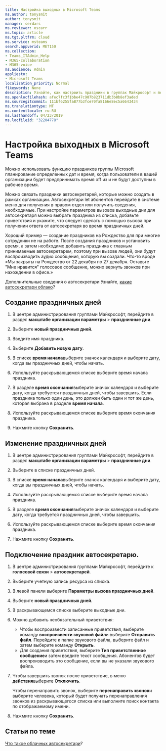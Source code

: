 ```yaml
---
title: Настройка выходных в Microsoft Teams
ms.author: tonysmit
author: tonysmit
manager: serdars
ms.reviewer: oscarr
ms.topic: article
ms.tgt.pltfrm: cloud
ms.service: msteams
search.appverid: MET150
ms.collection:
- Teams_ITAdmin_Help
- M365-collaboration
- M365-voice
ms.audience: Admin
appliesto:
- Microsoft Teams
localization_priority: Normal
f1keywords: None
description: Узнайте, как настроить праздники в группах Майкрософт и подключать их к вашей автосекретаря.
ms.openlocfilehash: afec7fc3f1bbe47c907b823711db3b8b8ef3aded
ms.sourcegitcommit: 111bf6255fa877b3fce70fa8166e8ec5a6643434
ms.translationtype: MT
ms.contentlocale: ru-RU
ms.lasthandoff: 04/23/2019
ms.locfileid: "32204778"
---
```

# <a name="set-up-holidays-in-microsoft-teams"></a>Настройка выходных в Microsoft Teams

Можно использовать функцию праздников группы Microsoft планирование определенных дат и время, когда пользователи в вашей организации будет предпринимать время off из и не будут доступны в рабочее время. 

Можно связать праздники автосекретарей, которые можно создать в рамках организации. Автосекретари let абонентов перейдите в системе меню для получения в правом отдел или получить сведения, необходимые. При настройке параметров вызовов выходные дни для автосекретаря можно выбрать праздника из списка, добавьте приветствия и укажите, что следует сделать с помощью вызова при получении ответа от автосекретаря во время праздничных дней.

Хороший пример — создание праздников на Рождество для при многие сотрудники не на работе. После создания праздников и установить время, а затем необходимо добавить праздника с главным принимаемые автосекретарем, поэтому при вызове людей, они будут воспроизводить аудио сообщения, которую вы создали. Что-то вроде «Мы закрыты на Рождество от 22 декабря по 27 декабря. Оставьте "Мне нравится" голосовое сообщение, можно вернуть звонков при нахождении в офисе.»

Дополнительные сведения о автосекретари Узнайте, [какие автосекретари облако](what-are-phone-system-auto-attendants.md)?  

## <a name="create-a-holiday"></a>Создание праздничных дней

1. В центре администрирования группами Майкрософт, перейдите в раздел **масштабе организации параметры** > **праздничные дни**.

2. Выберите **новый праздничных дней**.

3. Введите имя праздника.

4. Выберите **Добавить новую дату**.

5. В списке **время начала**выберите значок календаря и выберите дату, когда вы праздничных дней, чтобы начать.

6. Используйте раскрывающемся списке выберите время начала праздника.

7. В разделе **время окончания**выберите значок календаря и выберите дату, когда требуется праздничных дней, чтобы завершить. Если праздника только один день, это должен быть один и тот же день, которая выбрана в разделе **время начала**.

8. Используйте раскрывающемся списке выберите время окончания праздника.

9. Нажмите кнопку **Сохранить**.

## <a name="change-a-holiday"></a>Изменение праздничных дней

1. В центре администрирования группами Майкрософт, перейдите в раздел **масштабе организации параметры** > **праздничные дни**.

2. Выберите в списке праздничных дней.

3. В списке **время начала**выберите значок календаря и выберите дату, когда вы праздничных дней, чтобы начать.

4. Используйте раскрывающемся списке выберите время начала праздника.

5. В разделе **время окончания**выберите значок календаря и выберите дату, когда требуется праздничных дней, чтобы завершить. 

6. Используйте раскрывающемся списке выберите время окончания праздника.

7. Нажмите кнопку **Сохранить**.

## <a name="connect-a-holiday-to-an-auto-attendant"></a>Подключение праздник автосекретарю.

1. В центре администрирования группами Майкрософт, перейдите к **голосовой связи** > **автосекретарей**.
2. Выберите учетную запись ресурса из списка.
3. В левой панели выберите **Параметры вызова праздничных дней**.
4. Выберите **новый праздничных дней**.
5. В раскрывающемся списке выберите выходные дни.
6. Можно добавить необязательный приветствия:
    - Чтобы воспроизвести записанные приветствия, выберите команду **воспроизвести звуковой файл**и выберите **Отправить файл**. Перейдите к папке звукового файла, выберите файл и затем выберите команду **Открыть**.
    - Для создания приветствия, выберите **Тип приветственное сообщение**и затем введите текст сообщения. Абонентов будет воспроизводить это сообщение, если вы не указали звукового файла.
7. Чтобы завершить звонок после приветствие, в меню **действия**выберите **Отключить**. 

    Чтобы перенаправить звонок, выберите **перенаправить звонок**и выберите человека, который будет получать перенаправления звонков из раскрывающегося списка или выполните поиск контакта по отображаемому имени.
8. Нажмите кнопку **Сохранить**.

## <a name="related-topics"></a>Статьи по теме

[Что такое облачных автосекретари](what-are-phone-system-auto-attendants.md)?